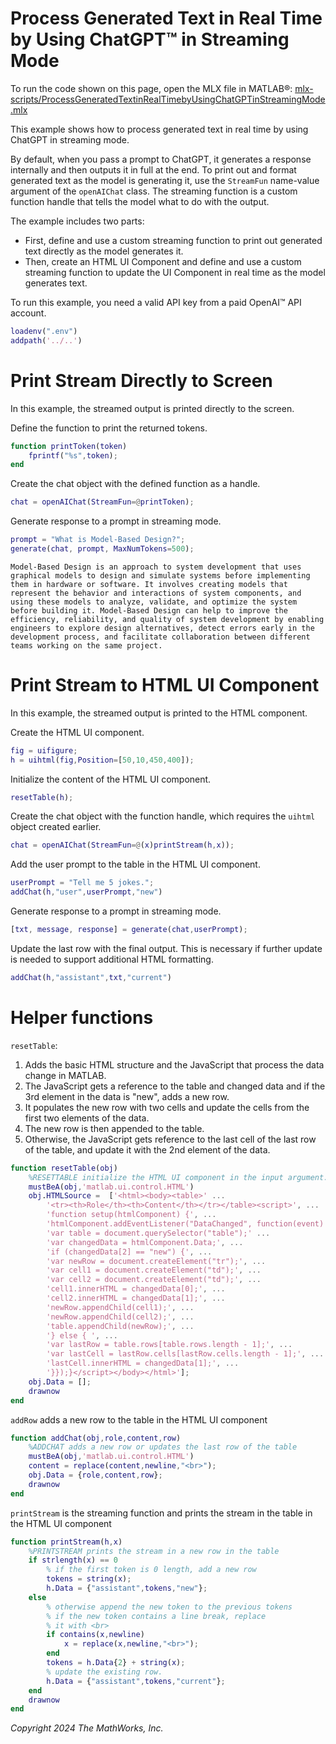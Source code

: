 
# Process Generated Text in Real Time by Using ChatGPT™ in Streaming Mode

To run the code shown on this page, open the MLX file in MATLAB®: [mlx-scripts/ProcessGeneratedTextinRealTimebyUsingChatGPTinStreamingMode.mlx](mlx-scripts/ProcessGeneratedTextinRealTimebyUsingChatGPTinStreamingMode.mlx) 

This example shows how to process generated text in real time by using ChatGPT in streaming mode.


By default, when you pass a prompt to ChatGPT, it generates a response internally and then outputs it in full at the end. To print out and format generated text as the model is generating it, use the `StreamFun` name\-value argument of the `openAIChat` class. The streaming function is a custom function handle that tells the model what to do with the output.


The example includes two parts:

-  First, define and use a custom streaming function to print out generated text directly as the model generates it. 
-  Then, create an HTML UI Component and define and use a custom streaming function to update the UI Component in real time as the model generates text. 

To run this example, you need a valid API key from a paid OpenAI™ API account.

```matlab
loadenv(".env")
addpath('../..') 
```
# Print Stream Directly to Screen

In this example, the streamed output is printed directly to the screen. 


Define the function to print the returned tokens. 

```matlab
function printToken(token)
    fprintf("%s",token);
end
```

Create the chat object with the defined function as a handle. 

```matlab
chat = openAIChat(StreamFun=@printToken);
```

Generate response to a prompt in streaming mode. 

```matlab
prompt = "What is Model-Based Design?";
generate(chat, prompt, MaxNumTokens=500);
```

```matlabTextOutput
Model-Based Design is an approach to system development that uses graphical models to design and simulate systems before implementing them in hardware or software. It involves creating models that represent the behavior and interactions of system components, and using these models to analyze, validate, and optimize the system before building it. Model-Based Design can help to improve the efficiency, reliability, and quality of system development by enabling engineers to explore design alternatives, detect errors early in the development process, and facilitate collaboration between different teams working on the same project.
```
# Print Stream to HTML UI Component

In this example, the streamed output is printed to the HTML component. 


Create the HTML UI component.

```matlab
fig = uifigure;
h = uihtml(fig,Position=[50,10,450,400]);
```

Initialize the content of the HTML UI component.

```matlab
resetTable(h);
```

Create the chat object with the function handle, which requires the `uihtml` object created earlier. 

```matlab
chat = openAIChat(StreamFun=@(x)printStream(h,x));
```

Add the user prompt to the table in the HTML UI component.

```matlab
userPrompt = "Tell me 5 jokes.";
addChat(h,"user",userPrompt,"new")
```

Generate response to a prompt in streaming mode. 

```matlab
[txt, message, response] = generate(chat,userPrompt);
```

Update the last row with the final output. This is necessary if further update is needed to support additional HTML formatting.

```matlab
addChat(h,"assistant",txt,"current")
```
# Helper functions

`resetTable`:

1.  Adds the basic HTML structure and the JavaScript that process the data change in MATLAB.
2. The JavaScript gets a reference to the table and changed data and if the 3rd element in the data is "new", adds a new row.
3. It populates the new row with two cells and update the cells from the first two elements of the data.
4. The new row is then appended to the table.
5. Otherwise, the JavaScript gets reference to the last cell of the last row of the table, and update it with the 2nd element of the data.
```matlab
function resetTable(obj)
    %RESETTABLE initialize the HTML UI component in the input argument.  
    mustBeA(obj,'matlab.ui.control.HTML')
    obj.HTMLSource =  ['<html><body><table>' ...
        '<tr><th>Role</th><th>Content</th></tr></table><script>', ...
        'function setup(htmlComponent) {', ...
        'htmlComponent.addEventListener("DataChanged", function(event) {', ... 
        'var table = document.querySelector("table");' ...
        'var changedData = htmlComponent.Data;', ...
        'if (changedData[2] == "new") {', ...
        'var newRow = document.createElement("tr");', ...
        'var cell1 = document.createElement("td");', ...                    
        'var cell2 = document.createElement("td");', ...
        'cell1.innerHTML = changedData[0];', ...
        'cell2.innerHTML = changedData[1];', ... 
        'newRow.appendChild(cell1);', ...
        'newRow.appendChild(cell2);', ...
        'table.appendChild(newRow);', ...
        '} else { ', ...
        'var lastRow = table.rows[table.rows.length - 1];', ...
        'var lastCell = lastRow.cells[lastRow.cells.length - 1];', ...
        'lastCell.innerHTML = changedData[1];', ...
        '}});}</script></body></html>'];
    obj.Data = [];
    drawnow
end
```

`addRow` adds a new row to the table in the HTML UI component

```matlab
function addChat(obj,role,content,row)
    %ADDCHAT adds a new row or updates the last row of the table
    mustBeA(obj,'matlab.ui.control.HTML')
    content = replace(content,newline,"<br>");
    obj.Data = {role,content,row};
    drawnow
end
```

`printStream` is the streaming function and prints the stream in the table in the HTML UI component

```matlab
function printStream(h,x)
    %PRINTSTREAM prints the stream in a new row in the table
    if strlength(x) == 0
        % if the first token is 0 length, add a new row
        tokens = string(x);
        h.Data = {"assistant",tokens,"new"};
    else
        % otherwise append the new token to the previous tokens
        % if the new token contains a line break, replace 
        % it with <br>
        if contains(x,newline)
            x = replace(x,newline,"<br>");
        end
        tokens = h.Data{2} + string(x);
        % update the existing row. 
        h.Data = {"assistant",tokens,"current"};
    end
    drawnow
end
```

*Copyright 2024 The MathWorks, Inc.*

